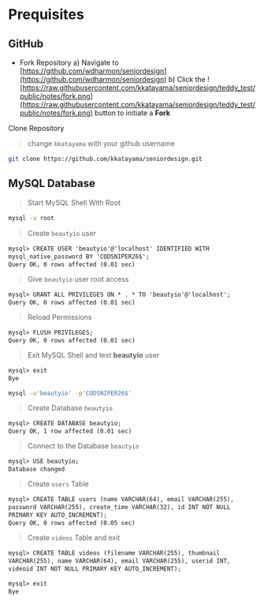 # Prequisites
## GitHub
* Fork Repository
  a) Navigate to [https://github.com/wdharmon/seniordesign](https://github.com/wdharmon/seniordesign)
  b) Click the ![https://raw.githubusercontent.com/kkatayama/seniordesign/teddy_test/public/notes/fork.png](https://raw.githubusercontent.com/kkatayama/seniordesign/teddy_test/public/notes/fork.png) button to initiate a **Fork**

Clone Repository
> change `kkatayama` with your github username
```bash
git clone https://github.com/kkatayama/seniordesign.git
```

## MySQL Database
> Start MySQL Shell With Root

```bash
mysql -u root
```

> Create `beautyio` user

```mysql
mysql> CREATE USER 'beautyio'@'localhost' IDENTIFIED WITH mysql_native_password BY 'CODSNIPER26$';
Query OK, 0 rows affected (0.01 sec)
```

> Give `beautyio` user root access

```mysql
mysql> GRANT ALL PRIVILEGES ON * . * TO 'beautyio'@'localhost';
Query OK, 0 rows affected (0.01 sec)
```

> Reload Permissions

```mysql
mysql> FLUSH PRIVILEGES;
Query OK, 0 rows affected (0.01 sec)
```

> Exit MySQL Shell and test **beautyio** user

```mysql
mysql> exit
Bye
```
```bash
mysql -u'beautyio' -p'CODSNIPER26$'
```

> Create Database `beautyio`
```mysql
mysql> CREATE DATABASE beautyio;
Query OK, 1 row affected (0.01 sec)
```

> Connect to the Database `beautyio`
```mysql
mysql> USE beautyio;
Database changed
```

> Create `users` Table
```mysql
mysql> CREATE TABLE users (name VARCHAR(64), email VARCHAR(255), password VARCHAR(255), create_time VARCHAR(32), id INT NOT NULL PRIMARY KEY AUTO_INCREMENT);
Query OK, 0 rows affected (0.05 sec)
```

> Create `videos` Table and exit
```mysql
mysql> CREATE TABLE videos (filename VARCHAR(255), thumbnail VARCHAR(255), name VARCHAR(64), email VARCHAR(255), userid INT, videoid INT NOT NULL PRIMARY KEY AUTO_INCREMENT);
```

```mysql
mysql> exit
Bye
```
